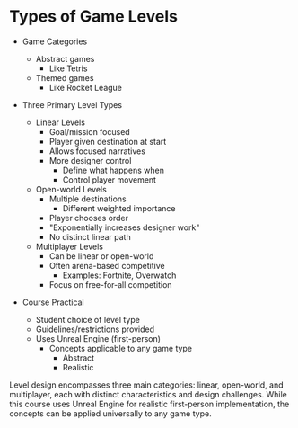 # Types of Game Levels

* Game Categories
   - Abstract games
       * Like Tetris
   - Themed games  
       * Like Rocket League

* Three Primary Level Types
   - Linear Levels
       * Goal/mission focused
       * Player given destination at start
       * Allows focused narratives
       * More designer control
           - Define what happens when
           - Control player movement
   - Open-world Levels
       * Multiple destinations
           - Different weighted importance
       * Player chooses order
       * "Exponentially increases designer work"
       * No distinct linear path
   - Multiplayer Levels
       * Can be linear or open-world
       * Often arena-based competitive
           - Examples: Fortnite, Overwatch
       * Focus on free-for-all competition

* Course Practical
   - Student choice of level type
   - Guidelines/restrictions provided
   - Uses Unreal Engine (first-person)
       * Concepts applicable to any game type
           - Abstract
           - Realistic

Level design encompasses three main categories: linear, open-world, and multiplayer, each with distinct characteristics and design challenges. While this course uses Unreal Engine for realistic first-person implementation, the concepts can be applied universally to any game type.